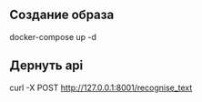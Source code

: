 ## Создание образа

docker-compose up -d

## Дернуть api

curl -X POST http://127.0.0.1:8001/recognise_text
